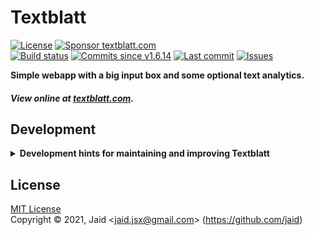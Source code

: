 # Textblatt


<a href="https://raw.githubusercontent.com/jaid/textblatt.com/master/license.txt"><img src="https://img.shields.io/github/license/jaid/textblatt.com?style=flat-square" alt="License"/></a> <a href="https://github.com/sponsors/jaid"><img src="https://img.shields.io/badge/<3-Sponsor-FF45F1?style=flat-square" alt="Sponsor textblatt.com"/></a>  
<a href="https://actions-badge.atrox.dev/jaid/textblatt.com/goto"><img src="https://img.shields.io/endpoint.svg?style=flat-square&url=https%3A%2F%2Factions-badge.atrox.dev%2Fjaid%2Ftextblatt.com%2Fbadge" alt="Build status"/></a> <a href="https://github.com/jaid/textblatt.com/commits"><img src="https://img.shields.io/github/commits-since/jaid/textblatt.com/v1.6.14?style=flat-square&logo=github" alt="Commits since v1.6.14"/></a> <a href="https://github.com/jaid/textblatt.com/commits"><img src="https://img.shields.io/github/last-commit/jaid/textblatt.com?style=flat-square&logo=github" alt="Last commit"/></a> <a href="https://github.com/jaid/textblatt.com/issues"><img src="https://img.shields.io/github/issues/jaid/textblatt.com?style=flat-square&logo=github" alt="Issues"/></a>  

**Simple webapp with a big input box and some optional text analytics.**




##### View online at [textblatt.com](https://textblatt.com).
























## Development

<details>
<summary><b>Development hints for maintaining and improving Textblatt</b></summary>



Setting up:
```bash
git clone git@github.com:jaid/textblatt.com.git
cd textblatt.com
npm install
```

</details>

## License
[MIT License](https://raw.githubusercontent.com/jaid/textblatt.com/master/license.txt)  
Copyright © 2021, Jaid \<jaid.jsx@gmail.com> (https://github.com/jaid)

<!---
Readme generated with tldw v7.1.0
https://github.com/Jaid/tldw
-->